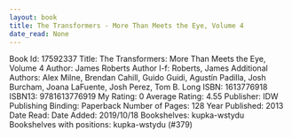 ```yaml
---
layout: book
title: The Transformers - More Than Meets the Eye, Volume 4
date_read: None
---
```


Book Id: 17592337
Title: The Transformers: More Than Meets the Eye, Volume 4
Author: James Roberts
Author l-f: Roberts, James
Additional Authors: Alex Milne, Brendan Cahill, Guido Guidi, Agustín Padilla, Josh Burcham, Joana LaFuente, Josh Perez, Tom B. Long
ISBN: 1613776918
ISBN13: 9781613776919
My Rating: 0
Average Rating: 4.55
Publisher: IDW Publishing
Binding: Paperback
Number of Pages: 128
Year Published: 2013
Date Read: 
Date Added: 2019/10/18
Bookshelves: kupka-wstydu
Bookshelves with positions: kupka-wstydu (#379)

